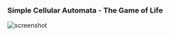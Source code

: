 ### Simple Cellular Automata - The Game of Life

![screenshot](https://github.com/deni1688/gml/blob/master/Screenshot.png?raw=true)
